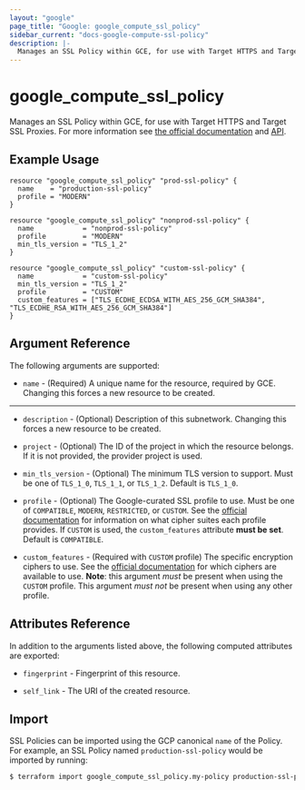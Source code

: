 ```yaml
---
layout: "google"
page_title: "Google: google_compute_ssl_policy"
sidebar_current: "docs-google-compute-ssl-policy"
description: |-
  Manages an SSL Policy within GCE, for use with Target HTTPS and Target SSL Proxies.
---
```


# google\_compute\_ssl\_policy

Manages an SSL Policy within GCE, for use with Target HTTPS and Target SSL Proxies. For more information see
[the official documentation](https://cloud.google.com/compute/docs/load-balancing/ssl-policies)
and
[API](https://cloud.google.com/compute/docs/reference/rest/beta/sslPolicies).

## Example Usage

```hcl
resource "google_compute_ssl_policy" "prod-ssl-policy" {
  name    = "production-ssl-policy"
  profile = "MODERN"
}

resource "google_compute_ssl_policy" "nonprod-ssl-policy" {
  name            = "nonprod-ssl-policy"
  profile         = "MODERN"
  min_tls_version = "TLS_1_2"
}

resource "google_compute_ssl_policy" "custom-ssl-policy" {
  name            = "custom-ssl-policy"
  min_tls_version = "TLS_1_2"
  profile         = "CUSTOM"
  custom_features = ["TLS_ECDHE_ECDSA_WITH_AES_256_GCM_SHA384", "TLS_ECDHE_RSA_WITH_AES_256_GCM_SHA384"]
}
```

## Argument Reference

The following arguments are supported:

* `name` - (Required) A unique name for the resource, required by GCE.
    Changing this forces a new resource to be created.

- - -

* `description` - (Optional) Description of this subnetwork. Changing this forces a new resource to be created.

* `project` - (Optional) The ID of the project in which the resource belongs. If it
    is not provided, the provider project is used.

* `min_tls_version` - (Optional) The minimum TLS version to support. Must be one of `TLS_1_0`, `TLS_1_1`, or `TLS_1_2`. 
    Default is `TLS_1_0`.

* `profile` - (Optional) The Google-curated SSL profile to use. Must be one of `COMPATIBLE`, `MODERN`, 
    `RESTRICTED`, or `CUSTOM`. See the 
    [official documentation](https://cloud.google.com/compute/docs/load-balancing/ssl-policies#profilefeaturesupport) 
    for information on what cipher suites each profile provides. If `CUSTOM` is used, the `custom_features` attribute 
    **must be set**. Default is `COMPATIBLE`.

* `custom_features` - (Required with `CUSTOM` profile) The specific encryption ciphers to use. See the 
    [official documentation](https://cloud.google.com/compute/docs/load-balancing/ssl-policies#profilefeaturesupport) 
    for which ciphers are available to use. **Note**: this argument *must* be present when using the `CUSTOM` profile. 
    This argument *must not* be present when using any other profile.

## Attributes Reference

In addition to the arguments listed above, the following computed attributes are
exported:

* `fingerprint` - Fingerprint of this resource.

* `self_link` - The URI of the created resource.

## Import

SSL Policies can be imported using the GCP canonical `name` of the Policy. For example, an SSL Policy named `production-ssl-policy` 
    would be imported by running:

```bash
$ terraform import google_compute_ssl_policy.my-policy production-ssl-policy
```
